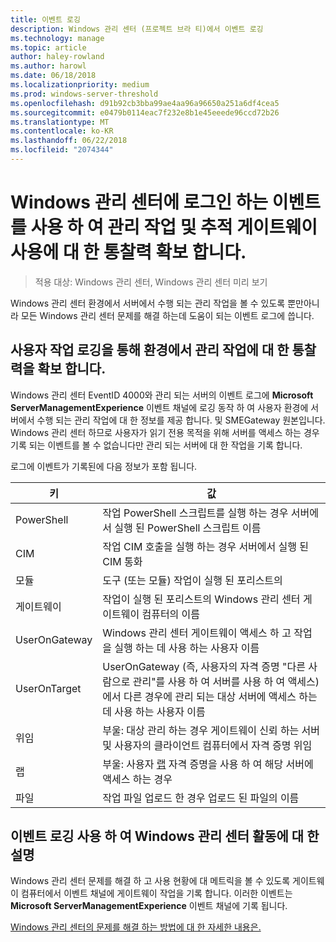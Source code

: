 ```yaml
---
title: 이벤트 로깅
description: Windows 관리 센터 (프로젝트 브라 티)에서 이벤트 로깅
ms.technology: manage
ms.topic: article
author: haley-rowland
ms.author: harowl
ms.date: 06/18/2018
ms.localizationpriority: medium
ms.prod: windows-server-threshold
ms.openlocfilehash: d91b92cb3bba99ae4aa96a96650a251a6df4cea5
ms.sourcegitcommit: e0479b0114eac7f232e8b1e45eeede96ccd72b26
ms.translationtype: MT
ms.contentlocale: ko-KR
ms.lasthandoff: 06/22/2018
ms.locfileid: "2074344"
---
```

# <a name="use-event-logging-in-windows-admin-center-to-gain-insight-into-management-activities-and-track-gateway-usage"></a>Windows 관리 센터에 로그인 하는 이벤트를 사용 하 여 관리 작업 및 추적 게이트웨이 사용에 대 한 통찰력 확보 합니다.

>적용 대상: Windows 관리 센터, Windows 관리 센터 미리 보기

Windows 관리 센터 환경에서 서버에서 수행 되는 관리 작업을 볼 수 있도록 뿐만아니라 모든 Windows 관리 센터 문제를 해결 하는데 도움이 되는 이벤트 로그에 씁니다.

## <a name="gain-insight-into-management-activities-in-your-environment-through-user-action-logging"></a>사용자 작업 로깅을 통해 환경에서 관리 작업에 대 한 통찰력을 확보 합니다.

Windows 관리 센터 EventID 4000와 관리 되는 서버의 이벤트 로그에 **Microsoft ServerManagementExperience** 이벤트 채널에 로깅 동작 하 여 사용자 환경에 서버에서 수행 되는 관리 작업에 대 한 정보를 제공 합니다. 및 SMEGateway 원본입니다. Windows 관리 센터 하므로 사용자가 읽기 전용 목적을 위해 서버를 액세스 하는 경우 기록 되는 이벤트를 볼 수 없습니다만 관리 되는 서버에 대 한 작업을 기록 합니다.

로그에 이벤트가 기록된에 다음 정보가 포함 됩니다.

| 키           | 값                                                                                              |
|---------------|----------------------------------------------------------------------------------------------------|
| PowerShell    | 작업 PowerShell 스크립트를 실행 하는 경우 서버에서 실행 된 PowerShell 스크립트 이름 |
| CIM           | 작업 CIM 호출을 실행 하는 경우 서버에서 실행 된 CIM 통화                        |
| 모듈        | 도구 (또는 모듈) 작업이 실행 된 포리스트의                                                     |
| 게이트웨이       | 작업이 실행 된 포리스트의 Windows 관리 센터 게이트웨이 컴퓨터의 이름                     |
| UserOnGateway | Windows 관리 센터 게이트웨이 액세스 하 고 작업을 실행 하는 데 사용 하는 사용자 이름                    |
| UserOnTarget  | UserOnGateway (즉, 사용자의 자격 증명 "다른 사람으로 관리"를 사용 하 여 서버를 사용 하 여 액세스)에서 다른 경우에 관리 되는 대상 서버에 액세스 하는 데 사용 하는 사용자 이름 |
| 위임    | 부울: 대상 관리 하는 경우 게이트웨이 신뢰 하는 서버 및 사용자의 클라이언트 컴퓨터에서 자격 증명 위임             |
| 랩          | 부울: 사용자 [랩](https://technet.microsoft.com/mt227395.aspx) 자격 증명을 사용 하 여 해당 서버에 액세스 하는 경우                          |
| 파일          | 작업 파일 업로드 한 경우 업로드 된 파일의 이름                                |

## <a name="learn-about-windows-admin-center-activity-with-event-logging"></a>이벤트 로깅 사용 하 여 Windows 관리 센터 활동에 대 한 설명

Windows 관리 센터 문제를 해결 하 고 사용 현황에 대 메트릭을 볼 수 있도록 게이트웨이 컴퓨터에서 이벤트 채널에 게이트웨이 작업을 기록 합니다. 이러한 이벤트는 **Microsoft ServerManagementExperience** 이벤트 채널에 기록 됩니다.

[Windows 관리 센터의 문제를 해결 하는 방법에 대 한 자세한 내용은.](troubleshooting.md)
